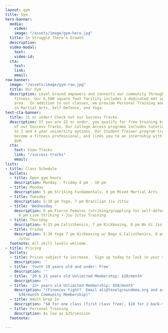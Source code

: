 ```yaml
---
layout: gym
title: Gym
hero-banner:
  media:
    video: 
    image: "/assets/image/gym-hero.jpg"
  title: In Struggle There's Growth
  description: 
  video-modal:
    text: 
    video-id: 
  cta:
    text: 
    link: 
    email: 
row-banner:
  image: "/assets/image/gym-row.jpg"
  title: Our Gym
  description: Level Ground empowers and connects our community through health and
    fitness. Our 6,500 square foot facility includes a dedicated mat space and weight
    area.  In addition to our classes, we provide Personal Training and Private Lessons
    in Martial Arts, Self-Defense, and Yoga.
text-cta-banner:
  title: 21 or under? Check out our Success Tracks.
  description: If you are 21 or under, you qualify for free training by joining one
    of our Success Tracks. Our College Access programs includes tutoring and connection
    to 2 and 4 year university options. Our Student Trainer program trains you to
    become a fitness professional, and links you to an internship with a Boston-based
    gym.
  cta:
    text: View Tracks
    link: "/success-tracks"
    email: 
lists:
- title: Class Schedule
  bullets:
  - title: Open gym hours
    description: Monday - Friday 4 pm - 10 pm
  - title: Monday
    description: 5 pm Striking Fundamentals, 6 pm Mixed Martial Arts
  - title: Tuesday
    description: 5:30 pm Yoga, 7 pm Brazilian Jiu Jitsu
  - title: 'Wednesday '
    description: 6 pm Fierce Females (striking/grappling for self-defense), 7 pm Boxing,
      8 pm Live Striking + Jiu Jitsu Training
  - title: Thursday
    description: 6:15 pm Calisthenics, 7 pm Kickboxing, 8 pm No Gi Jiu Jitsu
  - title: Friday
    description: 5:30 Yoga 7 pm Kickboxing w/ Bags & Calisthenics, 8 pm No Gi Jiu
      Jitsu
  footnote: All skill levels welcome.
- title: Pricing
  bullets:
  - title: Prices subject to increase.  Sign up today to lock in your rate forever.
    description: ''
  - title: 'Youth 19 years old and under: Free'
    description: ''
  - title: '20 & 21 years old Unlimited Membership: $20/month'
    description: ''
  - title: '22+ years old Unlimited Membership: $50/month'
    description: "(Finances tight?  Email ali@levelgroundmma.org and ask about our
      $30/month Community Membership)"
  - title: Adult Drop In
    description: "$8 for one class (first class free), $10 for 2 back-to-back classes"
  - title: Personal Training
    description: As low as $25/session
  footnote: 

---
```

